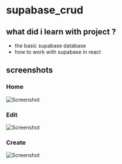 # supabase_crud

## what did i learn with project ?

- the basic supabase database
- how to work with supabase in react

## screenshots

### Home

![Screenshot](https://github.com/baha-ott/supabase_crud/tree/main/screenshots/homepage.png)

### Edit

![Screenshot]("./screenshots/editpage.png")

### Create

![Screenshot](".screenshots/createpage.png")

